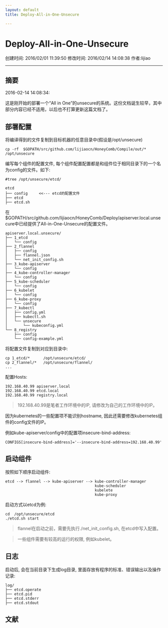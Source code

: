 ```yaml
---
layout: default
title: Deploy-All-in-One-Unsecure

---
```


# Deploy-All-in-One-Unsecure
创建时间: 2016/02/01 11:39:50  修改时间: 2016/02/14 14:08:38 作者:lijiao

----

## 摘要

2016-02-14 14:08:34:

这是刚开始的部署一个“All in One”的unsecure的系统。这份文档诞生较早，其中部分内容已经不适用，以后也不打算更新这篇文档了。

## 部署配置

将编译得到的文件复制到目标机器的任意目录中(假设是/opt/unsecure)

	cp -rf  $GOPATH/src/github.com/lijiaocn/HoneyComb/Compile/out/*   /opt/unsecure

编写每个组件的配置文件, 每个组件配置配置都是和组件位于相同目录下的一个名为config的文件。如下:

	#tree /opt/unsecure/etcd/
	
	etcd
	├── config     <<--- etcd的配置文件
	├── etcd
	├── etcd.sh

在$GOPATH/src/github.com/lijiaocn/HoneyComb/Deploy/apiserver.local.unsecure中已经提供了All-in-One-Unsecure的配置文件。

	apiserver.local.unsecure/
	├── 1_etcd
	│   └── config
	├── 2_flannel
	│   ├── config
	│   ├── flannel.json
	│   └── net_init_config.sh
	├── 3_kube-apiserver
	│   └── config
	├── 4_kube-controller-manager
	│   └── config
	├── 5_kube-scheduler
	│   └── config
	├── 6_kubelet
	│   └── config
	├── 6_kube-proxy
	│   └── config
	├── 7_kubectl
	│   ├── config.yml
	│   ├── kubectl.sh
	│   └── unsecure
	│       └── kubeconfig.yml
	└── 8_registry
	    ├── config
	    └── config-example.yml

将配置文件复制到对应到目录中:

	cp 1_etcd/*      /opt/unsecure/etcd/
	cp 2_flannel/*   /opt/unsecure/flannel/
	...

配置Hosts:

	192.168.40.99 apiserver.local
	192.168.40.99 etcd.local
	192.168.40.99 registry.local

>192.168.40.99是笔者工作环境中的IP, 请修改为自己的工作环境中的IP。

因为kubernetes的一些配置项不能识别hostname, 因此还需要修改kubernetes组件的config文件的IP。

例如kube-apiserver/config中的配置项insecure-bind-address:

	CONFIGS[insecure-bind-address]='--insecure-bind-address=192.168.40.99'

## 启动组件

按照如下顺序启动组件:

	etcd --> flannel --> kube-apiserver --> kube-controller-manager 
	                                        kube-scheduler
	                                        kubelete
	                                        kube-proxy

启动方式以etcd为例:

	cd  /opt/unsecure/etcd
	./etcd.sh start     

>flannel在启动之前，需要先执行./net_init_config.sh, 在etcd中写入配置。

>一些组件需要有较高的运行的权限, 例如kubelet。

## 日志

启动后, 会在当前目录下生成log目录, 里面存放有程序的标准、错误输出以及操作记录:

	log/
	├── etcd.operate
	├── etcd.pid
	├── etcd.stderr
	├── etcd.stdout

## 文献

